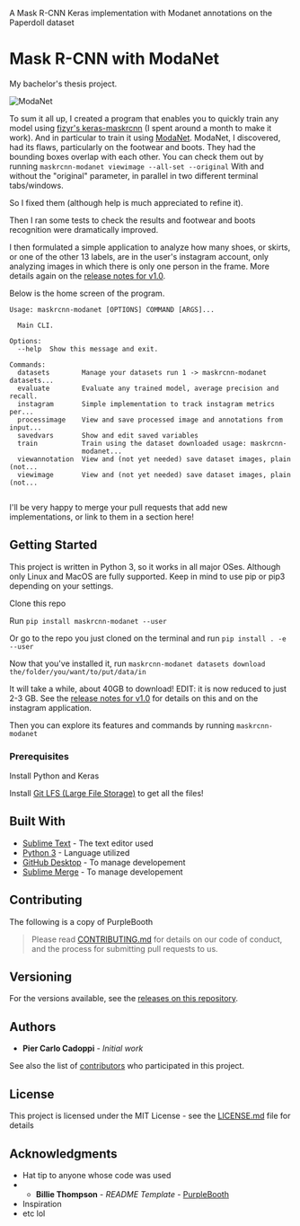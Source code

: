 A Mask R-CNN Keras implementation with Modanet annotations on the Paperdoll dataset

# Mask R-CNN with ModaNet

My bachelor's thesis project.

![ModaNet](https://github.com/eBay/modanet/blob/master/logo/modanet_logo2.png)

To sum it all up, I created a program that enables you to quickly train any model using [fizyr's keras-maskrcnn](https://github.com/fizyr/keras-maskrcnn) (I spent around a month to make it work).
And in particular to train it using [ModaNet](https://github.com/eBay/modanet).
ModaNet, I discovered, had its flaws, particularly on the footwear and boots. They had the bounding boxes overlap with each other.
You can check them out by running `maskrcnn-modanet viewimage --all-set --original`
With and without the "original" parameter, in parallel in two different terminal tabs/windows.

So I fixed them (although help is much appreciated to refine it).

Then I ran some tests to check the results and footwear and boots recognition were dramatically improved.

I then formulated a simple application to analyze how many shoes, or skirts, or one of the other 13 labels, are in the user's instagram account, only analyzing images in which there is only one person in the frame. More details again on the [release notes for v1.0](https://github.com/cad0p/maskrcnn-modanet/releases/tag/v1.0).

Below is the home screen of the program.

```
Usage: maskrcnn-modanet [OPTIONS] COMMAND [ARGS]...

  Main CLI.

Options:
  --help  Show this message and exit.

Commands:
  datasets        Manage your datasets run 1 -> maskrcnn-modanet datasets...
  evaluate        Evaluate any trained model, average precision and recall.
  instagram       Simple implementation to track instagram metrics per...
  processimage    View and save processed image and annotations from input...
  savedvars       Show and edit saved variables
  train           Train using the dataset downloaded usage: maskrcnn-
                  modanet...
  viewannotation  View and (not yet needed) save dataset images, plain (not...
  viewimage       View and (not yet needed) save dataset images, plain (not...


```
I'll be very happy to merge your pull requests that add new implementations, or link to them in a section here!

## Getting Started

This project is written in Python 3, so it works in all major OSes. Although only Linux and MacOS are fully supported.
Keep in mind to use pip or pip3 depending on your settings.

Clone this repo

Run `pip install maskrcnn-modanet --user`

Or go to the repo you just cloned on the terminal and run `pip install . -e --user`

Now that you've installed it, run `maskrcnn-modanet datasets download the/folder/you/want/to/put/data/in`

It will take a while, about 40GB to download!
EDIT: it is now reduced to just 2-3 GB. See the [release notes for v1.0](https://github.com/cad0p/maskrcnn-modanet/releases/tag/v1.0) for details on this and on the instagram application. 

Then you can explore its features and commands by running `maskrcnn-modanet`

### Prerequisites

Install Python and Keras

Install [Git LFS (Large File Storage)](https://github.com/git-lfs/git-lfs/wiki/Installation) to get all the files!

<!--## Files used

* teslasheet [on my Drive](https://docs.google.com/spreadsheets/d/1wCQQs4Db_8AbxcvRWW3v0yB4pYNEC7v6ckFMnnmIEE4/edit?usp=sharing) - created with [SourceFiles](SourceFiles) taken from [Tesla Motors Club Forum](https://teslamotorsclub.com/tmc/threads/breaking-down-the-model-s-range-calculator-hidden-features-and-data.94675/#post-2692441)-->

## Built With

* [Sublime Text](https://www.sublimetext.com/) - The text editor used
* [Python 3](https://www.python.org) - Language utilized
* [GitHub Desktop](https://desktop.github.com/) - To manage developement
* [Sublime Merge](https://www.sublimemerge.com/) - To manage developement

## Contributing

The following is a copy of PurpleBooth
> Please read [CONTRIBUTING.md](https://gist.github.com/PurpleBooth/b24679402957c63ec426) for details on our code of conduct, and the process for submitting pull requests to us.

## Versioning

For the versions available, see the [releases on this repository](../../releases). 

## Authors

* **Pier Carlo Cadoppi** - *Initial work*

See also the list of [contributors](../../contributors) who participated in this project.

## License

This project is licensed under the MIT License - see the [LICENSE.md](LICENSE.md) file for details

## Acknowledgments

* Hat tip to anyone whose code was used
*  * **Billie Thompson** - *README Template* - [PurpleBooth](https://github.com/PurpleBooth)
* Inspiration
* etc lol
